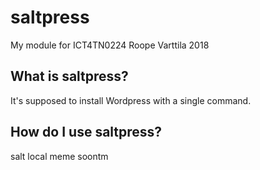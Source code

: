 # saltpress
My module for ICT4TN0224
Roope Varttila 2018

## What is saltpress?
It's supposed to install Wordpress with a single command.

## How do I use saltpress?
salt local meme soontm
